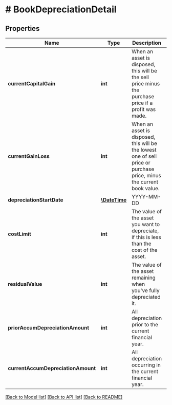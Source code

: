 # # BookDepreciationDetail

## Properties

Name | Type | Description | Notes
------------ | ------------- | ------------- | -------------
**currentCapitalGain** | **int** | When an asset is disposed, this will be the sell price minus the purchase price if a profit was made. | [optional] 
**currentGainLoss** | **int** | When an asset is disposed, this will be the lowest one of sell price or purchase price, minus the current book value. | [optional] 
**depreciationStartDate** | [**\DateTime**](\DateTime.md) | YYYY-MM-DD | [optional] 
**costLimit** | **int** | The value of the asset you want to depreciate, if this is less than the cost of the asset. | [optional] 
**residualValue** | **int** | The value of the asset remaining when you&#39;ve fully depreciated it. | [optional] 
**priorAccumDepreciationAmount** | **int** | All depreciation prior to the current financial year. | [optional] 
**currentAccumDepreciationAmount** | **int** | All depreciation occurring in the current financial year. | [optional] 

[[Back to Model list]](../../README.md#documentation-for-models) [[Back to API list]](../../README.md#documentation-for-api-endpoints) [[Back to README]](../../README.md)


